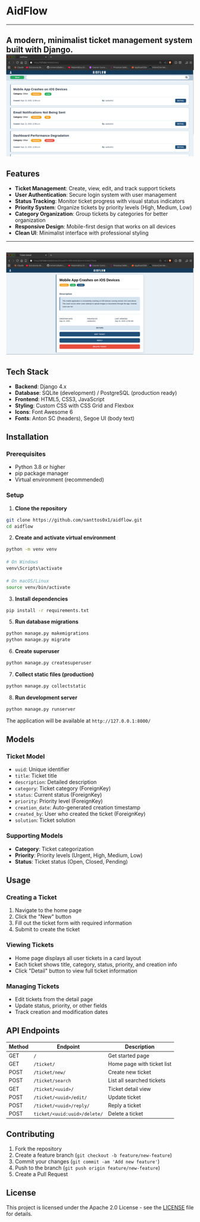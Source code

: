 # AidFlow
---
A modern, minimalist ticket management system built with Django.
![Texto alternativo](docs/img/home-page.png)
---
## Features

- **Ticket Management**: Create, view, edit, and track support tickets
- **User Authentication**: Secure login system with user management
- **Status Tracking**: Monitor ticket progress with visual status indicators
- **Priority System**: Organize tickets by priority levels (High, Medium, Low)
- **Category Organization**: Group tickets by categories for better organization
- **Responsive Design**: Mobile-first design that works on all devices
- **Clean UI**: Minimalist interface with professional styling
---
![Texto alternativo](docs/img/detail-page.png)
---
## Tech Stack

- **Backend**: Django 4.x
- **Database**: SQLite (development) / PostgreSQL (production ready)
- **Frontend**: HTML5, CSS3, JavaScript
- **Styling**: Custom CSS with CSS Grid and Flexbox
- **Icons**: Font Awesome 6
- **Fonts**: Anton SC (headers), Segoe UI (body text)

## Installation

### Prerequisites

- Python 3.8 or higher
- pip package manager
- Virtual environment (recommended)

### Setup

1. **Clone the repository**
```bash
git clone https://github.com/santtos0x1/aidflow.git
cd aidflow
```

2. **Create and activate virtual environment**
```bash
python -m venv venv

# On Windows
venv\Scripts\activate

# On macOS/Linux
source venv/bin/activate
```

3. **Install dependencies**
```bash
pip install -r requirements.txt
```

5. **Run database migrations**
```bash
python manage.py makemigrations
python manage.py migrate
```

6. **Create superuser**
```bash
python manage.py createsuperuser
```

7. **Collect static files (production)**
```bash
python manage.py collectstatic
```

8. **Run development server**
```bash
python manage.py runserver
```

The application will be available at `http://127.0.0.1:8000/`

## Models

### Ticket Model
- `uuid`: Unique identifier
- `title`: Ticket title
- `description`: Detailed description
- `category`: Ticket category (ForeignKey)
- `status`: Current status (ForeignKey)
- `priority`: Priority level (ForeignKey)
- `creation_date`: Auto-generated creation timestamp
- `created_by`: User who created the ticket (ForeignKey)
- `solution`: Ticket solution 

### Supporting Models
- **Category**: Ticket categorization
- **Priority**: Priority levels (Urgent, High, Medium, Low)
- **Status**: Ticket status (Open, Closed, Pending)

## Usage

### Creating a Ticket
1. Navigate to the home page
2. Click the "New" button
3. Fill out the ticket form with required information
4. Submit to create the ticket

### Viewing Tickets
- Home page displays all user tickets in a card layout
- Each ticket shows title, category, status, priority, and creation info
- Click "Detail" button to view full ticket information

### Managing Tickets
- Edit tickets from the detail page
- Update status, priority, or other fields
- Track creation and modification dates

## API Endpoints

| Method | Endpoint | Description |
|--------|----------|-------------|
| GET | `/` | Get started page |
| GET | `/ticket/` | Home page with ticket list |
| POST | `/ticket/new/` | Create new ticket |
| POST | `/ticket/search` | List all searched tickets |
| GET | `/ticket/<uuid>/` | Ticket detail view |
| POST | `/ticket/<uuid>/edit/` | Update ticket |
| POST | `/ticket/<uuid>/reply/` | Reply a ticket |
| POST | `ticket/<uuid:uuid>/delete/` | Delete a ticket |

## Contributing

1. Fork the repository
2. Create a feature branch (`git checkout -b feature/new-feature`)
3. Commit your changes (`git commit -am 'Add new feature'`)
4. Push to the branch (`git push origin feature/new-feature`)
5. Create a Pull Request

## License

This project is licensed under the Apache 2.0 License - see the [LICENSE](LICENSE) file for details.
